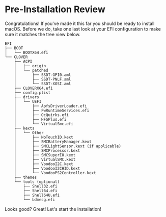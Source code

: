 # Pre-Installation Review

Congratulations!  If you've made it this far you should be ready to install macOS.  Before we do, take one last look at your EFI configuration to make sure it matches the tree view below.

```text
EFI
├── BOOT
│   └── BOOTX64.efi
└── CLOVER
    ├── ACPI
    │   ├── origin
    │   └── patched
    │       ├── SSDT-GPI0.aml
    │       ├── SSDT-PNLF.aml
    │       └── SSDT-XOSI.aml
    ├── CLOVERX64.efi
    ├── config.plist
    ├── drivers
    │   └── UEFI
    │       ├── ApfsDriverLoader.efi
    │       ├── FwRuntimeServices.efi
    │       ├── OcQuirks.efi
    │       ├── HFSPlus.efi
    │       └── VirtualSmc.efi
    ├── kexts
    │   └── Other
    │       ├── NoTouchID.kext
    │       ├── SMCBatteryManager.kext
    │       ├── SMCLightSensor.kext (if applicable)
    │       ├── SMCProcessor.kext
    │       ├── SMCSuperIO.kext
    │       ├── VirtualSMC.kext
    │       ├── VoodooI2C.kext
    │       ├── VoodooI2CHID.kext
    │       └── VoodooPS2Controller.kext
    ├── themes
    └── tools (optional)
        ├── Shell32.efi
        ├── Shell64.efi
        ├── Shell64U.efi
        └── bdmesg.efi
```

Looks good?  Great!  Let's start the installation!

